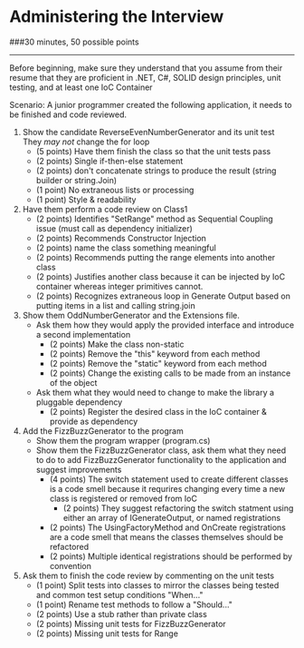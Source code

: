 Administering the Interview
===========================
###30 minutes, 50 possible points

---
Before beginning, make sure they understand that you assume from their resume that they are proficient in .NET, C#, SOLID design principles, 
unit testing, and at least one IoC Container

Scenario: A junior programmer created the following application, it needs to be finished and code reviewed.

1. Show the candidate ReverseEvenNumberGenerator and its unit test
  They <i>may not</i> change the for loop
    * (5 points) Have them finish the class so that the unit tests pass
    * (2 points) Single if-then-else statement
    * (2 points) don't concatenate strings to produce the result (string builder or string.Join)
    * (1 point) No extraneous lists or processing
    * (1 point) Style & readability
2. Have them perform a code review on Class1
    * (2 points) Identifies "SetRange" method as Sequential Coupling issue (must call as dependency initializer)
    * (2 points) Recommends Constructor Injection
    * (2 points) name the class something meaningful
    * (2 points) Recommends putting the range elements into another class
    * (2 points) Justifies another class because it can be injected by IoC container whereas integer primitives cannot.
    * (2 points) Recognizes extraneous loop in Generate Output based on putting items in a list and calling string.join
3. Show them OddNumberGenerator and the Extensions file.
    * Ask them how they would apply the provided interface and introduce a second implementation
        * (2 points) Make the class non-static
        * (2 points) Remove the "this" keyword from each method
        * (2 points) Remove the "static" keyword from each method
        * (2 points) Change the existing calls to be made from an instance of the object
    * Ask them what they would need to change to make the library a pluggable dependency
        * (2 points) Register the desired class in the IoC container & provide as dependency
4. Add the FizzBuzzGenerator to the program
    * Show them the program wrapper (program.cs)
    * Show them the FizzBuzzGenerator class, ask them what they need to do to add FizzBuzzGenerator functionality to the application and suggest improvements
        * (4 points) The switch statement used to create different classes is a code smell because it requrires changing every time a new class is registered or removed from IoC
            * (2 points) They suggest refactoring the switch statment using either an array of IGenerateOutput, or named registrations
        * (2 points) The UsingFactoryMethod and OnCreate registrations are a code smell that means the classes themselves should be refactored
        * (2 points) Multiple identical registrations should be performed by convention
5. Ask them to finish the code review by commenting on the unit tests
    * (1 point) Split tests into classes to mirror the classes being tested and common test setup conditions "When..."
    * (1 point) Rename test methods to follow a "Should..."
    * (2 points) Use a stub rather than private class
    * (2 points) Missing unit tests for FizzBuzzGenerator
    * (2 points) Missing unit tests for Range
